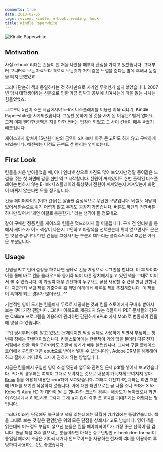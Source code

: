 ```yaml
---
comments: true
date: 2013-02-06
tags: review, kindle, e-book, reading, book
title: Kindle Paperwhite
---
```


![Kindle Paperwhite](../media/page/review/kindle-paperwhite.jpg)


Motivation
----------

사실 e-book 리더는 킨들이 맨 처음 나왔을 때부터 관심을 가지고 있었습니다.
그때부터 모니터로 보는 자료보다 책으로 보는것과 거의 같은 느낌을 준다는 말에
혹해서 눈길을 떼지 못했었죠.

그러나 단순히 책과 동일하다는 것 하나만으로 사기엔 무엇인가 쉽지 않았습니다.
2007년 당시 대학생이라는 신분으로 인한 자금 압박과 공부에 치여사는데 책을 읽는
사치는 힘들었었죠.

그로부터 5년이 흐른 지금에서야 E-Ink 디스플레이를 이용한 이북 리더기, Kindle
Paperwhite를 사게되었습니다. 그동안 못하게 된 것을 사게 된 이유는? 별거
없어요. 그저 이제 왠만한 금액은 지를 만한 돈버는 입장이 되었고 그 사이 킨들이
매우 싸졌기 때문입니다.

케이스까지 합쳐서 15만원 미만의 금액이 되다보니 아주 큰 고민도 하지 않고
구매하게 되었습니다. 예전에는 이정도 금액도 살 떨리는 일이었는데..

First Look
----------

킨들을 처음 받아들었을 때, 이미 인터넷 상으로 사진도 많이 보았지만 정말
종이같은 느낌을 주는 첫 화면에 감동 한번 먹고 시작합니다. 전원이 꺼져있어도
한번 출력된 디스플레이는 변하지 않는 E-Ink 디스플레이의 특성탓에 전원이
꺼져있는지 켜져있는지 화면이 바뀌지 않는다면 모를 정도입니다.

킨들 페이퍼화이트(이하 킨들)는 깔끔한 검정색으로 무난한 모양입니다. 베젤도
적당히 있어서 한손으로 쥐기 어렵지 않고 무게도 굉장히 가볍습니다. 버튼도
하단의 전원버튼 하나만 있어서 '과연 이걸로 충분한가..' 라는 생각이 들
정도네요.

같이 구매한 정품 킨들 케이스와 킨들은 멋드러지게 잘 어울립니다. 구매 전
인터넷을 통해서 케이스가 어느 색상이 나은지 고민하고 파랑색을 선택했는데 튀지
않으면서도 은은한 멋을 풍깁니다. 다만 킨들을 고정시키는 부분의 테두리는
플라스틱으로 조금은 아쉬운 부분입니다.

Usage
-----

전원을 켜고 언어 설정을 하고나면 곧바로 킨들 계정으로 로그인을 합니다. 이 후
와이파이를 통해 바로 킨들 클라우드와 동기화 되어 다른 장치에서 읽고 있던 책을
그대로 이어서 볼 수 있습니다. 이 과정이 매우 간단하여 누구라도 곧장 사용할 수
있을 만큼 편합니다. 지금까지 보던 책을 기준으로 홈 화면 아래에서 새로운 책을
추천해줍니다. 이 책들이 혹하게 되는 경우가 많더군요. ^^

기본적인 영어 도서는 킨들에서 무료로 제공하는 것과 킨들 스토어에서 구매후
받아서 보는 것이 가장 편합니다. 그러나 이북으로 제공되지 않는 것들이나 PDF
문서들의 경우는 Calibre 프로그램을 이용하여 관리하면 간편하게 ePub 에서 Mobi로
변환하여 킨들에 넣을 수 있습니다.

구입 당시부터 이미 알고 있었던 문제이지만 막상 실제로 사용하게 되면서 부딫히는
첫번째 장애는 한글책이었습니다. 킨들스토어에는 한글책이 거의 없을 뿐더러 다른
전자 서점에서 한글 책을 구하더라도 킨들에 넣기가 배우 불편합니다. 그나마 구글
플레이스토어에서 구입한 책은 epub으로 받아서 넣을 수 있습니다만, Adobe DRM을
해제해야 하고 절차가 까다로워 그다지 권하지 않는 방법입니다.

지금은 킨들에서 구입한 영어 소설 몇권과 업무와 관련된 문서 pdf를 넣어서
보고있습니다. PDF의 경우에는 여백이 그대로 보여지는 것으로 내용이 가득차게
보여지지 않아 [Briss](http://sourceforge.net/projects/briss/) 툴을 이용해
내용만 crop하여 보고있습니다. 그래도 여전히 6인치라는 화면 때문에 PDF를 보기엔
적절하지 않습니다. 이에 대한 대안으로는 곧 나올 소니 PRS-T3 와 Kobo 의 Aura HD
가 대안이 될 듯 합니다만 코보의 경우는 해상도가 높아졌으나 화면이 6인치에서
6.8인치로 그다지 크게 늘지 않아 아주 큰 효과를 기대하기는 어렵다는 평입니다.

그러나 이러한 단점에도 불구하고 책을 읽는데에는 탁월한 기기임에는
틀림없습니다. 책을 그대로 보는 것 같은 편안함은 위의 모든 단점을 상쇄시키고도
남습니다. 영어 책을 읽는데에 어느정도 부담이 없으신 분들은 킨들 페이퍼화이트가
가장 좋은 선택이 될 겁니다. 한글 책을 자주 읽으시는 분들이라면 아직은
중구난방인 e-book drm format이 통일될 때까지 조금은 기다리시거나 안드로이드를
사용하는 전자책 리더를 이용하여 루팅하여 사용하는 것도 좋겠습니다.